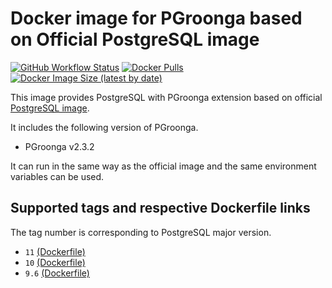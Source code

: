 # Docker image for PGroonga based on Official PostgreSQL image

[![GitHub Workflow Status](https://github.com/iquiw/docker-pgroonga-on-postgres/actions/workflows/docker.yml/badge.svg?branch=12)](https://github.com/iquiw/docker-pgroonga-on-postgres/actions/workflows/docker.yml?query=branch%3A12)
[![Docker Pulls](https://img.shields.io/docker/pulls/iquiw/pgroonga-on-postgres)](https://hub.docker.com/r/iquiw/pgroonga-on-postgres)
[![Docker Image Size (latest by date)](https://img.shields.io/docker/image-size/iquiw/pgroonga-on-postgres)](https://hub.docker.com/r/iquiw/pgroonga-on-postgres)


This image provides PostgreSQL with PGroonga extension based on
official [PostgreSQL image](https://hub.docker.com/_/postgres/).

It includes the following version of PGroonga.

* PGroonga v2.3.2

It can run in the same way as the official image and the same environment
variables can be used.

## Supported tags and respective Dockerfile links

The tag number is corresponding to PostgreSQL major version.

* `11` [(Dockerfile)](https://github.com/iquiw/docker-pgroonga-on-postgres/blob/master/Dockerfile)
* `10` [(Dockerfile)](https://github.com/iquiw/docker-pgroonga-on-postgres/blob/10/Dockerfile)
* `9.6` [(Dockerfile)](https://github.com/iquiw/docker-pgroonga-on-postgres/blob/9.6/Dockerfile)
